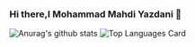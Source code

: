 ### Hi there,I Mohammad Mahdi Yazdani 👋

<!--
**MrMohammadY/MrMohammadY** is a ✨ _special_ ✨ repository because its `README.md` (this file) appears on your GitHub profile.

Here are some ideas to get you started:

- 🔭 I’m currently working on ...
- 🌱 I’m currently learning ...
- 👯 I’m looking to collaborate on ...
- 🤔 I’m looking for help with ...
- 💬 Ask me about ...
- 📫 How to reach me: ...
- 😄 Pronouns: ...
- ⚡ Fun fact: ...
-->

![Anurag's github stats](https://github-readme-stats.vercel.app/api?username=MrMohammadY&theme=default&show_icons=true&bg_color=yellow) 
![Top Languages Card](https://github-readme-stats.vercel.app/api/top-langs/?username=MrMohammadY&layout=compact)
